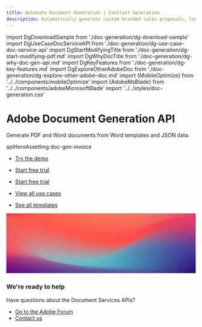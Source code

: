 ```yaml
---
title: Automate Document Generation | Contract Generation
description: Automatically generate custom branded sales proposals, legal contracts, and invoices from Word templates and your dynamic data. Learn more today.
---
```


import DgDownloadSample from './doc-generation/dg-download-sample'
import DgUseCaseDocServiceAPI from './doc-generation/dg-use-case-doc-service-api'
import DgStartModifyingTitle from './doc-generation/dg-start-modifying-pdf.md'
import DgWhyDocTitle from './doc-generation/dg-why-doc-gen-api.md'
import DgKeyFeatures from './doc-generation/dg-key-features.md'
import DgExploreOtherAdobeDoc from './doc-generation/dg-explore-other-adobe-doc.md'
import {MobileOptimize} from '../../components/mobileOptimize'
import {AdobeMsBlade} from '../../components/adobeMicrosoftBlade'
import '../../styles/doc-generation.css'

<Hero slots="heading, text, assetsImg, buttons" customLayout variant="fullwidth" className="herobgImage"/>

# Adobe Document Generation API

Generate PDF and Word documents from Word templates and JSON data.

apiHeroAssetImg doc-gen-invoice

- [Try the demo](https://adobe.com/go/dcdocgen_api_demo)


<!-- Why Document Generation API -->

<WrapperComponent slots="content" repeat="1" theme="lightest"/>

<DgWhyDocTitle/>

<TextBlock slots="buttons" isCentered theme="lightest padding-top-zero why-doc-get-started-btn" primaryOutline/>

- [Start free trial](https://dc.stage.acrobat.com/dc-integration-creation-app-cdn/index.html?api=document-generation-api)

<!-- Key Features of Adobe Document Generation API -->
<WrapperComponent slots="content" repeat="1" theme="light"/>

<DgKeyFeatures/>

<TextBlock slots="buttons" isCentered theme="light padding-top-zero why-doc-get-started-btn"/>

- [Start free trial](https://dc.stage.acrobat.com/dc-integration-creation-app-cdn/index.html?api=document-generation-api)

<AdobeMsBlade/>

<!-- Use case for Document Services API -->
<WrapperComponent slots="content" repeat="1" theme="lightest"/>

<DgUseCaseDocServiceAPI/>

<TextBlock slots="buttons" theme="lightest" isCentered className="padding-5"/>

- [View all use cases](/src/pages/use-cases/agreements-and-contracts/sales-proposals-and-contracts/)

<MobileOptimize/>

<!-- Download Sample Templates and Data to Get Started -->

<WrapperComponent slots="content" repeat="1" theme="lightest"/>

<DgDownloadSample/>

<TextBlock slots="buttons" theme="lightest" isCentered className='ms-word-add-in-title'/>

- [See all templates](./doc-gen-api-template.md)


<!--  Start Modifying PDFs in a few Minutes -->
<WrapperComponent slots="content" theme="light"/>

<DgStartModifyingTitle/>


<!-- Explore other Adobe Document Cloud services -->

<WrapperComponent slots="content" repeat="1" theme="light"/>
<DgExploreOtherAdobeDoc/>

<!-- Summary Block -->
<SummaryBlock slots="image, heading, text, buttons" theme="lightest" background="white"/>

![summary block bg img](../images/bg-hero.jpeg)

### We're ready to help

Have questions about the Document Services APIs?

- [Go to the Adobe Forum](https://www.adobe.com/go/pdftoolsapi_forum)
- [Contact us](../pricing/contact-us.md)
